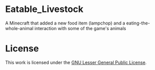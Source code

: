 Eatable_Livestock
============

A Minecraft that added a new food item (lampchop) and a eating-the-whole-animal interaction with some of the game's animals

License 
===========
   This work is licensed under the <a href="https://www.gnu.org/licenses/lgpl.html">GNU Lesser General Public License</a>.
